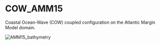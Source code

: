 # COW_AMM15
Coastal Ocean-Wave (COW) coupled configuration on the Atlantic Margin Model domain. 

![AMM15_bathymetry](https://github.com/user-attachments/assets/b6d1c582-9420-4a4e-901a-dc075594e371)

